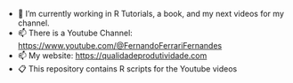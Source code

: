 - 🌱 I’m currently working in R Tutorials, a book, and my next videos for my channel.
- 📫 There is a Youtube Channel: https://www.youtube.com/@FernandoFerrariFernandes
- 📫 My website: https://qualidadeprodutividade.com
- 📋 This repository contains R scripts for the Youtube videos
